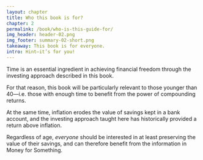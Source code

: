 ```yaml
---
layout: chapter
title: Who this book is for?
chapter: 2
permalink: /book/who-is-this-guide-for/
img_header: header-02.png
img_footer: summary-02-short.png
takeaway: This book is for everyone.
intro: Hint—it’s for you!
---
```


Time is an essential ingredient in achieving financial freedom through the investing approach described in this book.

For that reason, this book will be particularly relevant to those younger than 40—i.e. those with enough time to benefit from the power of compounding returns.

At the same time, inflation erodes the value of savings kept in a bank account, and the investing approach taught here has historically provided a return above inflation. 

Regardless of age, *everyone* should be interested in at least preserving the value of their savings, and can therefore benefit from the information in Money for Something.